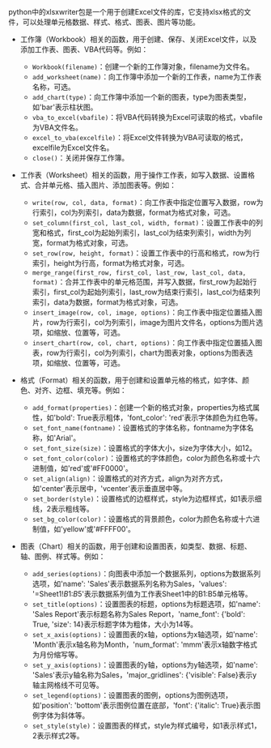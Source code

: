 python中的xlsxwriter包是一个用于创建Excel文件的库，它支持xlsx格式的文件，可以处理单元格数据、样式、格式、图表、图片等功能。

- 工作簿（Workbook）相关的函数，用于创建、保存、关闭Excel文件，以及添加工作表、图表、VBA代码等。例如：
    * `Workbook(filename)`：创建一个新的工作簿对象，filename为文件名。
    * `add_worksheet(name)`：向工作簿中添加一个新的工作表，name为工作表名称，可选。
    * `add_chart(type)`：向工作簿中添加一个新的图表，type为图表类型，如'bar'表示柱状图。
    * `vba_to_excel(vbafile)`：将VBA代码转换为Excel可读取的格式，vbafile为VBA文件名。
    * `excel_to_vba(excelfile)`：将Excel文件转换为VBA可读取的格式，excelfile为Excel文件名。
    * `close()`：关闭并保存工作簿。

- 工作表（Worksheet）相关的函数，用于操作工作表，如写入数据、设置格式、合并单元格、插入图片、添加图表等。例如：
    * `write(row, col, data, format)`：向工作表中指定位置写入数据，row为行索引，col为列索引，data为数据，format为格式对象，可选。
    * `set_column(first_col, last_col, width, format)`：设置工作表中的列宽和格式，first_col为起始列索引，last_col为结束列索引，width为列宽，format为格式对象，可选。
    * `set_row(row, height, format)`：设置工作表中的行高和格式，row为行索引，height为行高，format为格式对象，可选。
    * `merge_range(first_row, first_col, last_row, last_col, data, format)`：合并工作表中的单元格范围，并写入数据，first_row为起始行索引，first_col为起始列索引，last_row为结束行索引，last_col为结束列索引，data为数据，format为格式对象，可选。
    * `insert_image(row, col, image, options)`：向工作表中指定位置插入图片，row为行索引，col为列索引，image为图片文件名，options为图片选项，如缩放、位置等，可选。
    * `insert_chart(row, col, chart, options)`：向工作表中指定位置插入图表，row为行索引，col为列索引，chart为图表对象，options为图表选项，如缩放、位置等，可选。

- 格式（Format）相关的函数，用于创建和设置单元格的格式，如字体、颜色、对齐、边框、填充等。例如：
    * `add_format(properties)`：创建一个新的格式对象，properties为格式属性，如'bold': True表示粗体，'font_color': 'red'表示字体颜色为红色等。
    * `set_font_name(fontname)`：设置格式的字体名称，fontname为字体名称，如'Arial'。
    * `set_font_size(size)`：设置格式的字体大小，size为字体大小，如12。
    * `set_font_color(color)`：设置格式的字体颜色，color为颜色名称或十六进制值，如'red'或'#FF0000'。
    * `set_align(align)`：设置格式的对齐方式，align为对齐方式，如'center'表示居中，'vcenter'表示垂直居中等。
    * `set_border(style)`：设置格式的边框样式，style为边框样式，如1表示细线，2表示粗线等。
    * `set_bg_color(color)`：设置格式的背景颜色，color为颜色名称或十六进制值，如'yellow'或'#FFFF00'。

- 图表（Chart）相关的函数，用于创建和设置图表，如类型、数据、标题、轴、图例、样式等。例如：
    * `add_series(options)`：向图表中添加一个数据系列，options为数据系列选项，如'name': 'Sales'表示数据系列名称为Sales，'values': '=Sheet1!$B$1:$B$5'表示数据系列值为工作表Sheet1中的B1:B5单元格等。
    * `set_title(options)`：设置图表的标题，options为标题选项，如'name': 'Sales Report'表示标题名称为Sales Report，'name_font': {'bold': True, 'size': 14}表示标题字体为粗体，大小为14等。
    * `set_x_axis(options)`：设置图表的x轴，options为x轴选项，如'name': 'Month'表示x轴名称为Month，'num_format': 'mmm'表示x轴数字格式为月份缩写等。
    * `set_y_axis(options)`：设置图表的y轴，options为y轴选项，如'name': 'Sales'表示y轴名称为Sales，'major_gridlines': {'visible': False}表示y轴主网格线不可见等。
    * `set_legend(options)`：设置图表的图例，options为图例选项，如'position': 'bottom'表示图例位置在底部，'font': {'italic': True}表示图例字体为斜体等。
    * `set_style(style)`：设置图表的样式，style为样式编号，如1表示样式1，2表示样式2等。
